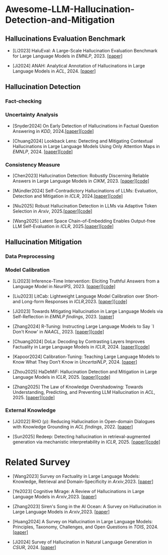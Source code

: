 # Awesome-LLM-Hallucination-Detection-and-Mitigation


## Hallucinations Evaluation Benchmark 

- [Li2023] HaluEval: A Large-Scale Hallucination Evaluation Benchmark for Large Language Models in *EMNLP*, 2023. [\[paper\]](https://arxiv.org/abs/2305.11747)
  
- [Ji2024] ANAH: Analytical Annotation of Hallucinations in Large Language Models in *ACL*, 2024. [\[paper\]](https://arxiv.org/abs/2405.20315)





## Hallucination Detection 

### Fact-checking 

### Uncertainty Analysis 

- [Snyder2024] On Early Detection of Hallucinations in Factual Question Answering in *KDD*, 2024.[\[paper\]](https://arxiv.org/pdf/2312.14183)[\[code\]](https://github.com/amazon-science/llm-hallucinations-factual-qa)

- [Chuang2024] Lookback Lens: Detecting and Mitigating Contextual Hallucinations in Large Language Models Using Only Attention Maps in *EMNLP*, 2024.  [\[paper\]](https://arxiv.org/abs/2407.07071)[\[code\]](https://github.com/voidism/Lookback-Lens)


### Consistency Measure 


- [Chen2023] Hallucination Detection: Robustly Discerning Reliable Answers in Large Language Models in *CIKM*, 2023. [\[paper\]](https://arxiv.org/abs/2407.04121)[\[code\]]() 


- [Mündler2024] Self-Contradictory Hallucinations of LLMs: Evaluation, Detection and Mitigation in *ICLR*, 2024.[\[paper\]](https://arxiv.org/pdf/2305.15852)[\[code\]](https://chatprotect.ai/) 

- [Niu2025] Robust Hallucination Detection in LLMs via Adaptive Token Selection in *Arxiv*, 2025.[\[paper\]](https://arxiv.org/abs/2504.07863)[\[code\]]()

- [Wang2025]  Latent Space Chain-of-Embedding Enables Output-free LLM Self-Evaluation in *ICLR*, 2025.[\[paper\]](https://arxiv.org/abs/2410.13640)[\[code\]](https://github.com/Alsace08/Chain-of-Embedding) 

## Hallucination Mitigation 


### Data Preprocessing 





### Model Calibration 

- [Li2023] Inference-Time Intervention: Eliciting Truthful Answers from a Language Model in *NeurIPS*, 2023. [\[paper\]](https://arxiv.org/abs/2306.03341)[\[code\]](https://github.com/likenneth/honest_llama)

- [Liu2023] LitCab: Lightweight Language Model Calibration over Short- and Long-form Responses in *ICLR*,2023.  [\[paper\]](https://arxiv.org/abs/2310.19208)[\[code\]](https://github.com/launchnlp/LitCab)

- [Ji2023] Towards Mitigating Hallucination in Large Language Models via Self-Reflection in *EMNLP findings*, 2023. [\[paper\]](https://arxiv.org/abs/2310.06271)

- [Zhang2024] R-Tuning: Instructing Large Language Models to Say `I Don't Know' in *NAACL*,  2023.  [\[paper\]](https://arxiv.org/abs/2311.09677)[\[code\]](https://github.com/shizhediao/R-Tuning)

- [Chuang2024] DoLa: Decoding by Contrasting Layers Improves Factuality in Large Language Models in *ICLR*, 2024. [\[paper\]](https://arxiv.org/abs/2309.03883)[\[code\]](https://github.com/voidism/DoLa)

- [Kapoor2024] Calibration-Tuning: Teaching Large Language Models to Know What They Don’t Know in *UncertaiNLP*, 2024. [\[paper\]](https://aclanthology.org/2024.uncertainlp-1.1/)

- [Zhou2025] HaDeMiF: Hallucination Detection and Mitigation in Large Language Models in *ICLR*, 2025. [\[paper\]](https://openreview.net/pdf?id=VwOYxPScxB)[\[code\]]()

- [Zhang2025] The Law of Knowledge Overshadowing: Towards Understanding, Predicting, and Preventing LLM Hallucination in *ACL*, 2025. [\[paper\]](https://arxiv.org/abs/2502.16143)[\[code\]]()


### External Knowledge 

- [Ji2022] RHO (ρ): Reducing Hallucination in Open-domain Dialogues with Knowledge Grounding in *ACL findings*, 2022. [\[paper\]](https://arxiv.org/abs/2212.01588)

- [Sun2025] Redeep: Detecting hallucination in retrieval-augmented generation via mechanistic interpretability  in *ICLR*, 2025. [\[paper\]](https://arxiv.org/pdf/2410.11414)[\[code\]](https://github.com/Jeryi-Sun/ReDEeP-ICLR)







# Related Survey 

- [Wang2023] Survey on Factuality in Large Language Models: Knowledge, Retrieval and Domain-Specificity in *Arxiv*,2023. [\[paper\]](https://arxiv.org/abs/2310.07521) 
  
- [Ye2023] Cognitive Mirage: A Review of Hallucinations in Large Language Models  in *Arxiv*,2023. [\[paper\]](https://arxiv.org/abs/2309.06794v1) 
  
- [Zhang2023] Siren's Song in the AI Ocean: A Survey on Hallucination in Large Language Models in *Arxiv*,2023. [\[paper\]](https://arxiv.org/abs/2309.01219)

- [Huang2024] A Survey on Hallucination in Large Language Models: Principles, Taxonomy, Challenges, and Open Questions in *TOIS*, 2024. [\[paper\]](https://arxiv.org/pdf/2410.11414)

- [Ji2024] Survey of Hallucination in Natural Language Generation in *CSUR*, 2024.  [\[paper\]](https://arxiv.org/abs/2202.03629)




